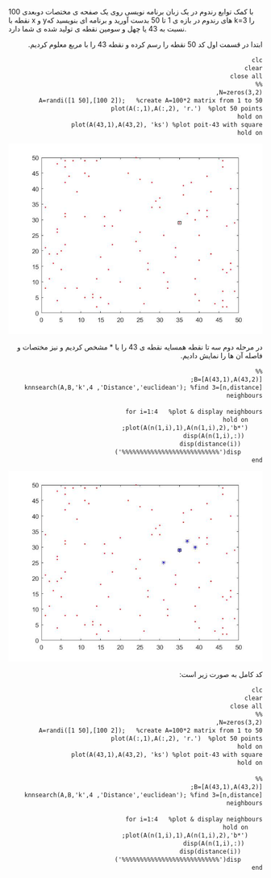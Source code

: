 با کمک توابع رندوم در یک زبان برنامه نویسی روی یک صفحه ی مختصات دوبعدی 100 نقطه با x و yهای رندوم در بازه ی 1 تا 50 بدست آورید و برنامه ای بنویسید که k=3 را نسبت به 43 یا چهل و سومین نقطه ی تولید شده ی شما دارد.

<div dir='rtl'>
ابتدا در قسمت اول کد 50 نقطه را رسم کرده و نقطه 43 را با مربع معلوم کردیم.

```
clc
clear
close all
%%
N=zeros(3,2),
A=randi([1 50],[100 2]);   %create A=100*2 matrix from 1 to 50 
plot(A(:,1),A(:,2), 'r.')  %plot 50 points
hold on
plot(A(43,1),A(43,2), 'ks') %plot poit-43 with square
hold on 
```
![](1.jpg)

در مرحله دوم سه تا نقطه همسایه نقطه ی 43 را با * مشخص کردیم و نیز مختصات و فاصله آن ها را نمایش دادیم.

```
%%
B=[A(43,1),A(43,2)];
[n,distance]=knnsearch(A,B,'k',4 ,'Distance','euclidean'); %find 3 neighbours
 
for i=1:4   %plot & display neighbours
    hold on 
    plot(A(n(1,i),1),A(n(1,i),2),'b*');
     disp(A(n(1,i),:))
      disp(distance(i))
      disp('%%%%%%%%%%%%%%%%%%%%%%%%%%%')
end
```
![](2.jpg)
 
کد کامل به صورت زیر است:
```
clc
clear
close all
%%
N=zeros(3,2),
A=randi([1 50],[100 2]);   %create A=100*2 matrix from 1 to 50 
plot(A(:,1),A(:,2), 'r.')  %plot 50 points
hold on
plot(A(43,1),A(43,2), 'ks') %plot poit-43 with square
hold on 
 
%%
B=[A(43,1),A(43,2)];
[n,distance]=knnsearch(A,B,'k',4 ,'Distance','euclidean'); %find 3 neighbours
 
for i=1:4   %plot & display neighbours
    hold on 
    plot(A(n(1,i),1),A(n(1,i),2),'b*');
     disp(A(n(1,i),:))
      disp(distance(i))
      disp('%%%%%%%%%%%%%%%%%%%%%%%%%%%')
end
```
</div>
